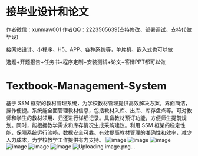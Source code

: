# 接毕业设计和论文
作者微信：xunmaw001  作者QQ：2223505639(支持修改、部署调试、支持代做毕设)

接网站设计、小程序、H5、APP、各种系统等，单片机、嵌入式也可以做

选题+开题报告+任务书+程序定制+安装测试+论文+答辩PPT都可以做
# Textbook-Management-System
基于 SSM 框架的教材管理系统，为学校教材管理提供高效解决方案。界面简洁，操作便捷。系统能全面管理教材信息，包括教材入库、出库、库存盘点等。可对教师和学生的教材领用、归还进行详细记录。具备教材预订功能，方便师生提前规划。同时，能根据教学需求和库存情况生成采购建议。利用 SSM 框架的稳定性能，保障系统运行流畅，数据安全可靠。有效提高教材管理的准确性和效率，减少人力成本，为学校教学工作提供有力支持。 
![image](https://github.com/user-attachments/assets/01ab7657-338d-4a23-a811-9a03faef040f)
![image](https://github.com/user-attachments/assets/fb666231-f010-4085-b00c-b0a4dee1a13e)
![image](https://github.com/user-attachments/assets/022e7eec-7b66-407f-93aa-616ad0af98a6)
![image](https://github.com/user-attachments/assets/9f186351-8178-42f6-9990-a9b82306fabe)
![image](https://github.com/user-attachments/assets/87fae09a-b8c2-44ed-a877-3090929dd092)
![image](https://github.com/user-attachments/assets/a155d022-fa20-458b-96c1-7e27416fa373)
![Uploading image.png…]()
